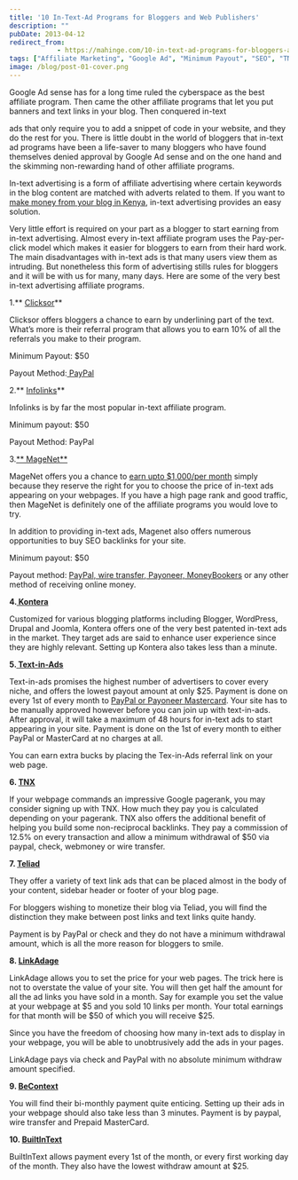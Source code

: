 ```yaml
---
title: '10 In-Text-Ad Programs for Bloggers and Web Publishers'
description: ""
pubDate: 2013-04-12
redirect_from:
            - https://mahinge.com/10-in-text-ad-programs-for-bloggers-and-web-publishers/
tags: ["Affiliate Marketing", "Google Ad", "Minimum Payout", "SEO", "TNX"]
image: /blog/post-01-cover.png
---
```

Google Ad sense has for a long time ruled the cyberspace as the best affiliate program. Then came the other affiliate programs that let you put banners and text links in your blog. Then conquered in-text

<!--more-->

ads that only require you to add a snippet of code in your website, and they do the rest for you. There is little doubt in the world of bloggers that in-text ad programs have been a life-saver to many bloggers who have found themselves denied approval by Google Ad sense and on the one hand and the skimming non-rewarding hand of other affiliate programs.

In-text advertising is a form of affiliate advertising where certain keywords in the blog content are matched with adverts related to them. If you want to [make money from your blog in Kenya](https://mahinge.com/fully-monetize-blog-kenya/ "make money blogging in kenya"), in-text advertising provides an easy solution.

Very little effort is required on your part as a blogger to start earning from in-text advertising. Almost every in-text affiliate program uses the Pay-per-click model which makes it easier for bloggers to earn from their hard work. The main disadvantages with in-text ads is that many users view them as intruding. But nonetheless this form of advertising stills rules for bloggers and it will be with us for many, many days. Here are some of the very best in-text advertising affiliate programs.

1\.** [Clicksor](https://mahinge.com/wp-content/uploads/2013/04/www.clicksor.com)**

Clicksor offers bloggers a chance to earn by underlining part of the text. What’s more is their referral program that allows you to earn 10% of all the referrals you make to their program.

Minimum Payout: \$50

Payout Method:[ PayPal](https://mahinge.com/best-way-to-withdraw-money-paypal-kenya/ "paypal to mpesa")

2\.** [Infolinks](https://mahinge.com/wp-content/uploads/2013/04/www.infolinks.com)**

Infolinks is by far the most popular in-text affiliate program.

Minimum payout: \$50

Payout Method: PayPal

3\.[** MageNet**](https://mahinge.com/wp-content/uploads/2013/04/22685)

MageNet offers you a chance to [earn upto \$1,000/per month](https://mahinge.com/wp-content/uploads/2013/04/22685) simply because they reserve the right for you to choose the price of in-text ads appearing on your webpages. If you have a high page rank and good traffic, then MageNet is definitely one of the affiliate programs you would love to try.

In addition to providing in-text ads, Magenet also offers numerous opportunities to buy SEO backlinks for your site.

Minimum payout: \$50

Payout method: [PayPal, wire transfer, Payoneer, MoneyBookers](https://mahinge.com/best-way-to-withdraw-money-paypal-kenya/ "paypal to mpesa") or any other method of receiving online money.

**4.[ Kontera](https://mahinge.com/wp-content/uploads/2013/04/www.kontera.com)**

Customized for various blogging platforms including Blogger, WordPress, Drupal and Joomla, Kontera offers one of the very best patented in-text ads in the market. They target ads are said to enhance user experience since they are highly relevant. Setting up Kontera also takes less than a minute.

**5.[ Text-in-Ads](http://www.textlinkads.com/)**

Text-in-ads promises the highest number of advertisers to cover every niche, and offers the lowest payout amount at only \$25. Payment is done on every 1st of every month to [PayPal or Payoneer Mastercard](https://mahinge.com/best-way-to-withdraw-money-paypal-kenya/ "paypal to mpesa"). Your site has to be manually approved however before you can join up with text-in-ads. After approval, it will take a maximum of 48 hours for in-text ads to start appearing in your site. Payment is done on the 1st of every month to either PayPal or MasterCard at no charges at all.

You can earn extra bucks by placing the Tex-in-Ads referral link on your web page.

**6. [TNX](https://mahinge.com/wp-content/uploads/2013/04/www.tnx.net)**

If your webpage commands an impressive Google pagerank, you may consider signing up with TNX. How much they pay you is calculated depending on your pagerank. TNX also offers the additional benefit of helping you build some non-reciprocal backlinks. They pay a commission of 12.5% on every transaction and allow a minimum withdrawal of \$50 via paypal, check, webmoney or wire transfer.

**7. [Teliad](https://mahinge.com/wp-content/uploads/2013/04/www.teliad.com)**

They offer a variety of text link ads that can be placed almost in the body of your content, sidebar header or footer of your blog page.

For bloggers wishing to monetize their blog via Teliad, you will find the distinction they make between post links and text links quite handy.

Payment is by PayPal or check and they do not have a minimum withdrawal amount, which is all the more reason for bloggers to smile.

**8. [LinkAdage](https://mahinge.com/wp-content/uploads/2013/04/www.linkadage.com)**

LinkAdage allows you to set the price for your web pages. The trick here is not to overstate the value of your site. You will then get half the amount for all the ad links you have sold in a month. Say for example you set the value at your webpage at $5 and you sold 10 links per month. Your total earnings for that month will be $50 of which you will receive \$25.

Since you have the freedom of choosing how many in-text ads to display in your webpage, you will be able to unobtrusively add the ads in your pages.

LinkAdage pays via check and PayPal with no absolute minimum withdraw amount specified.

**9. [BeContext](https://mahinge.com/wp-content/uploads/2013/04/www.becontext.com)**

You will find their bi-monthly payment quite enticing. Setting up their ads in your webpage should also take less than 3 minutes. Payment is by paypal, wire transfer and Prepaid MasterCard.

**10. [BuiltInText](https://mahinge.com/)**

BuiltInText allows payment every 1st of the month, or every first working day of the month. They also have the lowest withdraw amount at \$25.

